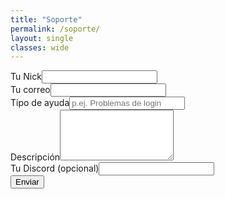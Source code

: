 ```yaml
---
title: "Soporte"
permalink: /soporte/
layout: single
classes: wide
---
```


<form id="ticket-form">
  <div class="form-group"><label>Tu Nick</label><input id="nick" required></div>
  <div class="form-group"><label>Tu correo</label><input id="email" type="email" required></div>
  <div class="form-group"><label>Tipo de ayuda</label><input id="question_type" placeholder="p.ej. Problemas de login" required></div>
  <div class="form-group"><label>Descripción</label><textarea id="description" rows="5" required></textarea></div>
  <div class="form-group"><label>Tu Discord (opcional)</label><input id="discord"></div>
  <button class="btn btn--primary" type="submit">Enviar</button>
  <p id="msg"></p><pre id="dbg" style="white-space:pre-wrap;font-size:.9rem;opacity:.8"></pre>
</form>

<script src="https://cdn.jsdelivr.net/npm/@supabase/supabase-js@2"></script>
<script>
  const sb = supabase.createClient("https://azcjmmgblcohyzrzsqtr.supabase.co","eyJhbGciOiJIUzI1NiIsInR5cCI6IkpXVCJ9.eyJpc3MiOiJzdXBhYmFzZSIsInJlZiI6ImF6Y2ptbWdibGNvaHl6cnpzcXRyIiwicm9sZSI6ImFub24iLCJpYXQiOjE3NjExNTA5ODIsImV4cCI6MjA3NjcyNjk4Mn0.774kuEsyQouXklSW0DvLU44u0u7umH9x1f4tERC-YOk");
  const f = document.getElementById('ticket-form'), msg=document.getElementById('msg'), dbg=document.getElementById('dbg');
  f.addEventListener('submit', async (e)=>{
    e.preventDefault(); msg.textContent="Enviando..."; dbg.textContent="";
    try{
      const payload = {
        nick: document.getElementById('nick').value.trim(),
        email: document.getElementById('email').value.trim(),
        question_type: document.getElementById('question_type').value.trim(),
        description: document.getElementById('description').value.trim(),
        discord: document.getElementById('discord').value.trim() || null
      };
      const { data, error } = await sb.from('support_tickets').insert(payload).select('id');
      if (error) throw error;
      msg.textContent = "✅ Ticket enviado"; dbg.textContent = "ID: " + data[0].id; f.reset();
    }catch(err){ msg.textContent="❌ Error"; dbg.textContent=String(err.message||err); }
  });
</script>
